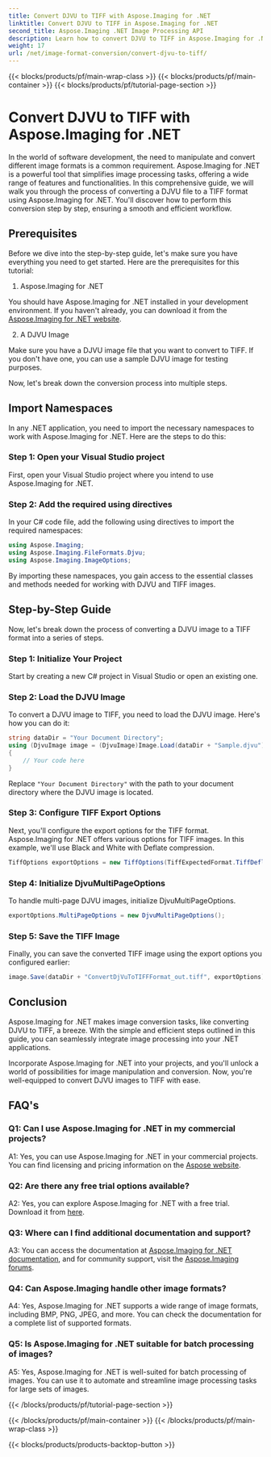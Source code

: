 ```yaml
---
title: Convert DJVU to TIFF with Aspose.Imaging for .NET
linktitle: Convert DJVU to TIFF in Aspose.Imaging for .NET
second_title: Aspose.Imaging .NET Image Processing API
description: Learn how to convert DJVU to TIFF in Aspose.Imaging for .NET, a versatile image manipulation tool. Make your image conversion tasks easier.
weight: 17
url: /net/image-format-conversion/convert-djvu-to-tiff/
---
```


{{< blocks/products/pf/main-wrap-class >}}
{{< blocks/products/pf/main-container >}}
{{< blocks/products/pf/tutorial-page-section >}}

# Convert DJVU to TIFF with Aspose.Imaging for .NET

In the world of software development, the need to manipulate and convert different image formats is a common requirement. Aspose.Imaging for .NET is a powerful tool that simplifies image processing tasks, offering a wide range of features and functionalities. In this comprehensive guide, we will walk you through the process of converting a DJVU file to a TIFF format using Aspose.Imaging for .NET. You'll discover how to perform this conversion step by step, ensuring a smooth and efficient workflow.

## Prerequisites

Before we dive into the step-by-step guide, let's make sure you have everything you need to get started. Here are the prerequisites for this tutorial:

1. Aspose.Imaging for .NET

You should have Aspose.Imaging for .NET installed in your development environment. If you haven't already, you can download it from the [Aspose.Imaging for .NET website](https://releases.aspose.com/imaging/net/).

2. A DJVU Image

Make sure you have a DJVU image file that you want to convert to TIFF. If you don't have one, you can use a sample DJVU image for testing purposes.

Now, let's break down the conversion process into multiple steps.

## Import Namespaces

In any .NET application, you need to import the necessary namespaces to work with Aspose.Imaging for .NET. Here are the steps to do this:

### Step 1: Open your Visual Studio project

First, open your Visual Studio project where you intend to use Aspose.Imaging for .NET.

### Step 2: Add the required using directives

In your C# code file, add the following using directives to import the required namespaces:

```csharp
using Aspose.Imaging;
using Aspose.Imaging.FileFormats.Djvu;
using Aspose.Imaging.ImageOptions;
```

By importing these namespaces, you gain access to the essential classes and methods needed for working with DJVU and TIFF images.

## Step-by-Step Guide

Now, let's break down the process of converting a DJVU image to a TIFF format into a series of steps.

### Step 1: Initialize Your Project

Start by creating a new C# project in Visual Studio or open an existing one.

### Step 2: Load the DJVU Image

To convert a DJVU image to TIFF, you need to load the DJVU image. Here's how you can do it:

```csharp
string dataDir = "Your Document Directory";
using (DjvuImage image = (DjvuImage)Image.Load(dataDir + "Sample.djvu"))
{
    // Your code here
}
```

Replace `"Your Document Directory"` with the path to your document directory where the DJVU image is located.

### Step 3: Configure TIFF Export Options

Next, you'll configure the export options for the TIFF format. Aspose.Imaging for .NET offers various options for TIFF images. In this example, we'll use Black and White with Deflate compression.

```csharp
TiffOptions exportOptions = new TiffOptions(TiffExpectedFormat.TiffDeflateBw);
```

### Step 4: Initialize DjvuMultiPageOptions

To handle multi-page DJVU images, initialize DjvuMultiPageOptions.

```csharp
exportOptions.MultiPageOptions = new DjvuMultiPageOptions();
```

### Step 5: Save the TIFF Image

Finally, you can save the converted TIFF image using the export options you configured earlier:

```csharp
image.Save(dataDir + "ConvertDjVuToTIFFFormat_out.tiff", exportOptions);
```

## Conclusion

Aspose.Imaging for .NET makes image conversion tasks, like converting DJVU to TIFF, a breeze. With the simple and efficient steps outlined in this guide, you can seamlessly integrate image processing into your .NET applications.

Incorporate Aspose.Imaging for .NET into your projects, and you'll unlock a world of possibilities for image manipulation and conversion. Now, you're well-equipped to convert DJVU images to TIFF with ease.

## FAQ's

### Q1: Can I use Aspose.Imaging for .NET in my commercial projects?

A1: Yes, you can use Aspose.Imaging for .NET in your commercial projects. You can find licensing and pricing information on the [Aspose website](https://purchase.aspose.com/buy).

### Q2: Are there any free trial options available?

A2: Yes, you can explore Aspose.Imaging for .NET with a free trial. Download it from [here](https://releases.aspose.com/).

### Q3: Where can I find additional documentation and support?

A3: You can access the documentation at [Aspose.Imaging for .NET documentation](https://reference.aspose.com/imaging/net/), and for community support, visit the [Aspose.Imaging forums](https://forum.aspose.com/).

### Q4: Can Aspose.Imaging handle other image formats?

A4: Yes, Aspose.Imaging for .NET supports a wide range of image formats, including BMP, PNG, JPEG, and more. You can check the documentation for a complete list of supported formats.

### Q5: Is Aspose.Imaging for .NET suitable for batch processing of images?

A5: Yes, Aspose.Imaging for .NET is well-suited for batch processing of images. You can use it to automate and streamline image processing tasks for large sets of images.


{{< /blocks/products/pf/tutorial-page-section >}}

{{< /blocks/products/pf/main-container >}}
{{< /blocks/products/pf/main-wrap-class >}}

{{< blocks/products/products-backtop-button >}}

